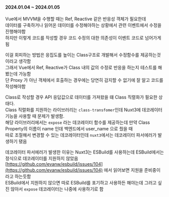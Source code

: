 #### 2024.01.04 ~ 2024.01.05

Vue에서 MVVM을 수행할 때는 Ref, Reactive 같은 반응성 객체가 필요한데  
데이터를 구축하거나 읽어온 데이터를 수정해야하는 상황에서 관련 이벤트에서 수정을 진행해야함  
하지만 이렇게 코드를 작성할 경우 코드 수정의 대한 의존성이 이벤트 코드로 넘어가게 됨

이걸 회피하는 방법은 응집도를 높이는 Class구조로 개발해서 수정함수를 제공하는것이라고 생각함  
그래서 Vue에서 Ref, Reactive가 Class 내의 값의 수정로 반응을 하는지 테스트를 해봤는데 가능함  
단 Proxy 가 아닌 객체에서 호출하는 경우에는 당연히 감지할 수 없기에 잘 알고 코드를 작성해야함

Class로 작성할 경우 API 응답값으로 데이터를 가져왔을 떄 Class 직렬화가 필요한 상태다.  
Class 직렬화를 지원하는 라이브러리는 `class-transfomer`인데 Nuxt3에 데코레이터 기능을 사용할 때 문제가 발생함.  
해당 라이브러리에서는 `expose` 라는 데코레이터 함수를 제공하는데 만약 Class Property의 이름이 name 인데 백엔드에서 user_name 으로 줬을 때  
따로 조절해서 변경할 수 있는 데코레이터인데 `nuxt3`에서는 데코레이터 파서에러가 발생하기 됐음

데코레이터 파서에러가 발생한 이유는 Nuxt3는 ESBuild를 사용하는데 ESBuild에서는 정식으로 데코레이터를 지원하지 않았음  
[https://github.com/evanw/esbuild/issues/104](https://github.com/evanw/esbuild/issues/104) 에서 읽어보면 지원을 준비중이라고 하는듯함  
ESBuild에서 지원하지 않으면 따로 ESBuild를 포기하고 사용하든 해야는데 그러고 싶진 않아서 `expose` 데코레이터는 나중에 사용하기로 함

